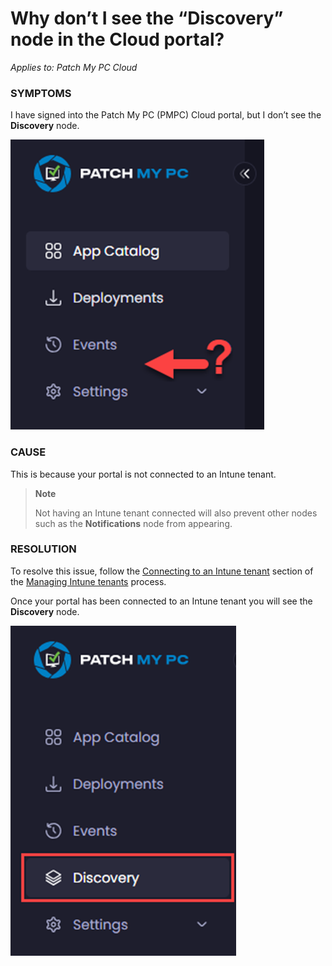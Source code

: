 # Why don’t I see the “Discovery” node in the Cloud portal?

_Applies to: Patch My PC Cloud_

### SYMPTOMS

I have signed into the Patch My PC (PMPC) Cloud portal, but I don’t see the <strong>Discovery</strong> node.

![No “Discovery” node](/_images/image-(526).png "No “Discovery” node")

### CAUSE

This is because your portal is not connected to an Intune tenant.

<blockquote class="wp-block-quote">
<p><strong>Note</strong></p>
<p>Not having an Intune tenant connected will also prevent other nodes such as the <strong>Notifications</strong> node from appearing.</p>
</blockquote>

### RESOLUTION

To resolve this issue, follow the [Connecting to an Intune tenant](../../cloud-administration/manage-your-environments-in-cloud/manage-cloud-intune-tenants.md#connecting-to-an-intune-tenant) section of the [Managing Intune tenants](../../cloud-administration/manage-your-environments-in-cloud/manage-cloud-intune-tenants.md) process.

Once your portal has been connected to an Intune tenant you will see the <strong>Discovery</strong> node.

![“Discovery” node now visible](/_images/image-(527).png "“Discovery” node now visible")